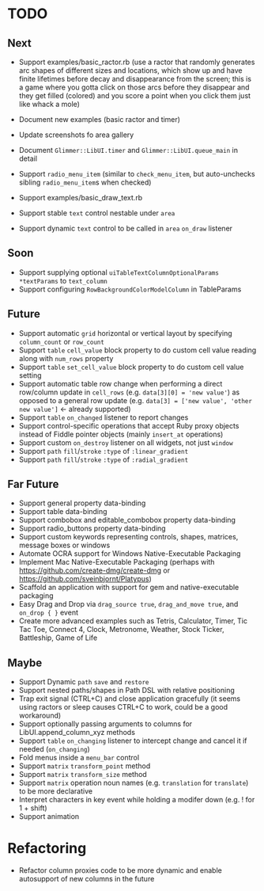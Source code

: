 # TODO

## Next

- Support examples/basic_ractor.rb (use a ractor that randomly generates arc shapes of different sizes and locations, which show up and have finite lifetimes before decay and disappearance from the screen; this is a game where you gotta click on those arcs before they disappear and they get filled (colored) and you score a point when you click them just like whack a mole)
- Document new examples (basic ractor and timer)
- Update screenshots fo area gallery
- Document `Glimmer::LibUI.timer` and `Glimmer::LibUI.queue_main` in detail

- Support `radio_menu_item` (similar to `check_menu_item`, but auto-unchecks sibling `radio_menu_item`s when checked)
- Support examples/basic_draw_text.rb
- Support stable `text` control nestable under `area`
- Support dynamic `text` control to be called in `area` `on_draw` listener

## Soon

- Support supplying optional `uiTableTextColumnOptionalParams *textParams` to `text_column`
- Support configuring `RowBackgroundColorModelColumn` in TableParams

## Future

- Support automatic `grid` horizontal or vertical layout by specifying `column_count` or `row_count`
- Support `table` `cell_value` block property to do custom cell value reading along with `num_rows` property
- Support `table` `set_cell_value` block property to do custom cell value setting
- Support automatic table row change when performing a direct row/column update in `cell_rows` (e.g. `data[3][0] = 'new value'`) as opposed to a general row update (e.g. `data[3] = ['new value', 'other new value']` <- already supported)
- Support `table` `on_changed` listener to report changes
- Support control-specific operations that accept Ruby proxy objects instead of Fiddle pointer objects (mainly `insert_at` operations)
- Support custom `on_destroy` listener on all widgets, not just `window`
- Support `path` `fill`/`stroke` `:type` of `:linear_gradient`
- Support `path` `fill`/`stroke` `:type` of `:radial_gradient`

## Far Future

- Support general property data-binding
- Support table data-binding
- Support combobox and editable_combobox property data-binding
- Support radio_buttons property data-binding
- Support custom keywords representing controls, shapes, matrices, message boxes or windows
- Automate OCRA support for Windows Native-Executable Packaging
- Implement Mac Native-Executable Packaging (perhaps with https://github.com/create-dmg/create-dmg or https://github.com/sveinbjornt/Platypus)
- Scaffold an application with support for gem and native-executable packaging
- Easy Drag and Drop via `drag_source true`, `drag_and_move true`, and `on_drop { }` event
- Create more advanced examples such as Tetris, Calculator, Timer, Tic Tac Toe, Connect 4, Clock, Metronome, Weather, Stock Ticker, Battleship, Game of Life

## Maybe

- Support Dynamic `path` `save` and `restore`
- Support nested paths/shapes in Path DSL with relative positioning
- Trap exit signal (CTRL+C) and close application gracefully (it seems using ractors or sleep causes CTRL+C to work, could be a good workaround)
- Support optionally passing arguments to columns for LibUI.append_column_xyz methods
- Support `table` `on_changing` listener to intercept change and cancel it if needed (`on_changing`)
- Fold menus inside a `menu_bar` control
- Support `matrix` `transform_point` method
- Support `matrix` `transform_size` method
- Support `matrix` operation noun names (e.g. `translation` for `translate`) to be more declarative
- Interpret characters in key event while holding a modifer down (e.g. ! for 1 + shift)
- Support animation

# Refactoring

- Refactor column proxies code to be more dynamic and enable autosupport of new columns in the future

